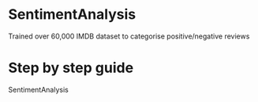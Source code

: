 # SentimentAnalysis
 Trained over 60,000 IMDB dataset to categorise positive/negative reviews
# Step by step guide
SentimentAnalysis
